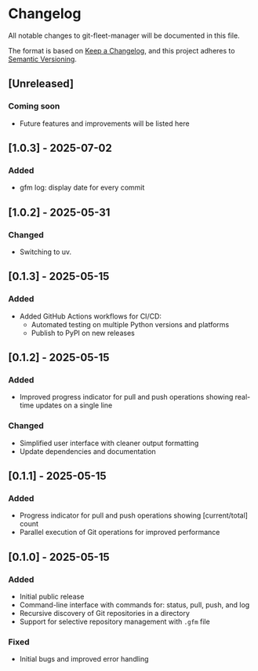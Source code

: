 # Changelog

All notable changes to git-fleet-manager will be documented in this file.

The format is based on [Keep a Changelog](https://keepachangelog.com/en/1.0.0/),
and this project adheres to [Semantic Versioning](https://semver.org/spec/v2.0.0.html).

## [Unreleased]

### Coming soon
- Future features and improvements will be listed here

## [1.0.3] - 2025-07-02

### Added
- gfm log: display date for every commit

## [1.0.2] - 2025-05-31

### Changed
- Switching to uv.

## [0.1.3] - 2025-05-15

### Added
- Added GitHub Actions workflows for CI/CD:
  - Automated testing on multiple Python versions and platforms
  - Publish to PyPI on new releases

## [0.1.2] - 2025-05-15

### Added
- Improved progress indicator for pull and push operations showing real-time updates on a single line

### Changed
- Simplified user interface with cleaner output formatting
- Update dependencies and documentation

## [0.1.1] - 2025-05-15

### Added
- Progress indicator for pull and push operations showing [current/total] count
- Parallel execution of Git operations for improved performance

## [0.1.0] - 2025-05-15

### Added
- Initial public release
- Command-line interface with commands for: status, pull, push, and log
- Recursive discovery of Git repositories in a directory
- Support for selective repository management with `.gfm` file

### Fixed
- Initial bugs and improved error handling
